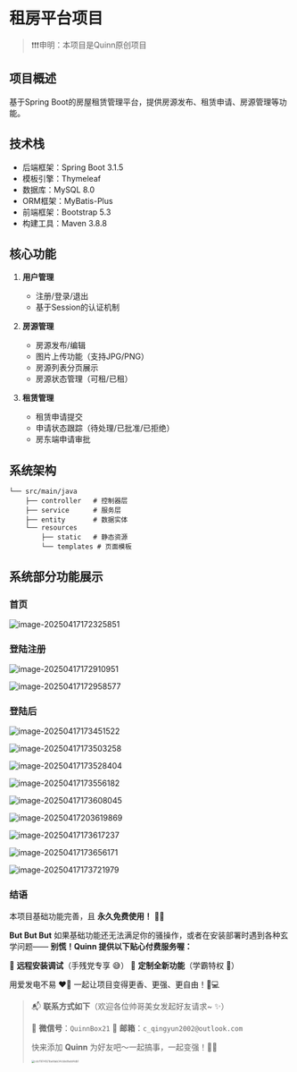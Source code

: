 # 租房平台项目

>❗❗❗申明：本项目是Quinn原创项目

## 项目概述
基于Spring Boot的房屋租赁管理平台，提供房源发布、租赁申请、房源管理等功能。

## 技术栈
- 后端框架：Spring Boot 3.1.5
- 模板引擎：Thymeleaf
- 数据库：MySQL 8.0
- ORM框架：MyBatis-Plus
- 前端框架：Bootstrap 5.3
- 构建工具：Maven 3.8.8

## 核心功能
1. **用户管理**  
   - 注册/登录/退出
   - 基于Session的认证机制

2. **房源管理**  
   - 房源发布/编辑
   - 图片上传功能（支持JPG/PNG）
   - 房源列表分页展示
   - 房源状态管理（可租/已租）

3. **租赁管理**  
   - 租赁申请提交
   - 申请状态跟踪（待处理/已批准/已拒绝）
   - 房东端申请审批

## 系统架构
```
└── src/main/java
    ├── controller   # 控制器层
    ├── service      # 服务层 
    ├── entity       # 数据实体
    └── resources
        ├── static   # 静态资源
        └── templates # 页面模板
```

## 系统部分功能展示

### 首页

![image-20250417172325851](./assets/image-20250417172325851.png)

### 登陆注册

![image-20250417172910951](./assets/登陆.png)

![image-20250417172958577](./assets/注册.png)



### 登陆后

![image-20250417173451522](./assets/image-20250417173451522.png)

![image-20250417173503258](./assets/image-20250417173503258.png)

![image-20250417173528404](./assets/image-20250417173528404.png)

![image-20250417173556182](./assets/image-20250417173556182.png)

![image-20250417173608045](./assets/image-20250417173608045.png)

![image-20250417203619869](./assets/image-20250417203619869.png)

![image-20250417173617237](./assets/image-20250417173617237.png)

![image-20250417173656171](./assets/image-20250417173656171.png)

![image-20250417173721979](./assets/image-20250417173721979.png)

### 结语

本项目基础功能完善，且 **永久免费使用！** 🎉🥳

**But But But** 如果基础功能还无法满足你的骚操作，或者在安装部署时遇到各种玄学问题——
 **别慌！Quinn 提供以下贴心付费服务喔：**

🔧 **远程安装调试**（手残党专享 😅）
 🌟 **定制全新功能**（学霸特权 🧠）

用爱发电不易 ❤️‍🔥
 一起让项目变得更香、更强、更自由！🚀💻

>📬 **联系方式如下**（欢迎各位帅哥美女发起好友请求~ ✨）
>
>📱 **微信号**：`QuinnBox21` 
> 📧 **邮箱**：`c_qingyun2002@outlook.com` 
>
>快来添加 **Quinn** 为好友吧～一起搞事，一起变强！💪😎
>
><img src="./assets/cdcf1614921bafdab34cbbdfadd4db1.png" alt="cdcf1614921bafdab34cbbdfadd4db1" style="zoom:33%;" />
